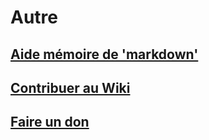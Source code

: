 # Autre

## [Aide mémoire de 'markdown'](aidemem.md)
## [Contribuer au Wiki](contrib.md)
## [Faire un don](don.md)

